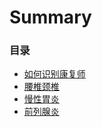 # Summary

### 目录

* [如何识别康复师](docs/1.md)
* [腰椎颈椎](docs/waist.md)
* [慢性胃炎](docs/gastritis.md)
* [前列腺炎](docs/prostate.md)
